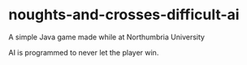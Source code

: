 # noughts-and-crosses-difficult-ai
A simple Java game made while at Northumbria University

AI is programmed to never let the player win. 
